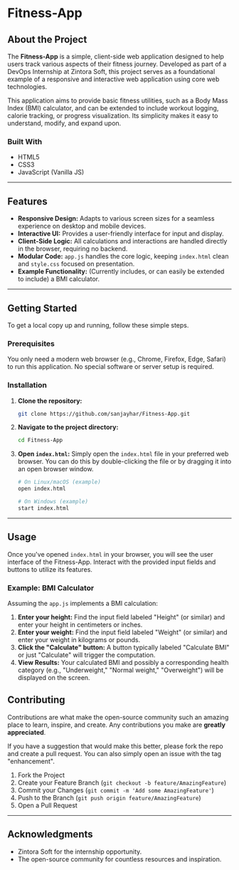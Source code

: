 # Fitness-App

## About the Project

The **Fitness-App** is a simple, client-side web application designed to help users track various aspects of their fitness journey. Developed as part of a DevOps Internship at Zintora Soft, this project serves as a foundational example of a responsive and interactive web application using core web technologies.

This application aims to provide basic fitness utilities, such as a Body Mass Index (BMI) calculator, and can be extended to include workout logging, calorie tracking, or progress visualization. Its simplicity makes it easy to understand, modify, and expand upon.

### Built With

*   HTML5
*   CSS3
*   JavaScript (Vanilla JS)

---

## Features

*   **Responsive Design:** Adapts to various screen sizes for a seamless experience on desktop and mobile devices.
*   **Interactive UI:** Provides a user-friendly interface for input and display.
*   **Client-Side Logic:** All calculations and interactions are handled directly in the browser, requiring no backend.
*   **Modular Code:** `app.js` handles the core logic, keeping `index.html` clean and `style.css` focused on presentation.
*   **Example Functionality:** (Currently includes, or can easily be extended to include) a BMI calculator.

---

## Getting Started

To get a local copy up and running, follow these simple steps.

### Prerequisites

You only need a modern web browser (e.g., Chrome, Firefox, Edge, Safari) to run this application. No special software or server setup is required.

### Installation

1.  **Clone the repository:**
    ```bash
    git clone https://github.com/sanjayhar/Fitness-App.git
    ```
2.  **Navigate to the project directory:**
    ```bash
    cd Fitness-App
    ```
3.  **Open `index.html`:**
    Simply open the `index.html` file in your preferred web browser. You can do this by double-clicking the file or by dragging it into an open browser window.

    ```bash
    # On Linux/macOS (example)
    open index.html

    # On Windows (example)
    start index.html
    ```

---

## Usage

Once you've opened `index.html` in your browser, you will see the user interface of the Fitness-App. Interact with the provided input fields and buttons to utilize its features.

### Example: BMI Calculator

Assuming the `app.js` implements a BMI calculation:

1.  **Enter your height:** Find the input field labeled "Height" (or similar) and enter your height in centimeters or inches.
2.  **Enter your weight:** Find the input field labeled "Weight" (or similar) and enter your weight in kilograms or pounds.
3.  **Click the "Calculate" button:** A button typically labeled "Calculate BMI" or just "Calculate" will trigger the computation.
4.  **View Results:** Your calculated BMI and possibly a corresponding health category (e.g., "Underweight," "Normal weight," "Overweight") will be displayed on the screen.


## Contributing

Contributions are what make the open-source community such an amazing place to learn, inspire, and create. Any contributions you make are **greatly appreciated**.

If you have a suggestion that would make this better, please fork the repo and create a pull request. You can also simply open an issue with the tag "enhancement".

1.  Fork the Project
2.  Create your Feature Branch (`git checkout -b feature/AmazingFeature`)
3.  Commit your Changes (`git commit -m 'Add some AmazingFeature'`)
4.  Push to the Branch (`git push origin feature/AmazingFeature`)
5.  Open a Pull Request

---

## Acknowledgments

*   Zintora Soft for the internship opportunity.
*   The open-source community for countless resources and inspiration.
